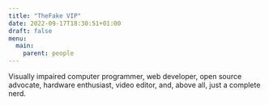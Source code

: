 ```yaml
---
title: "TheFake VIP"
date: 2022-09-17T18:30:51+01:00
draft: false
menu:
  main:
    parent: people
---
```

Visually impaired computer programmer, web developer, open source advocate, hardware enthusiast, video editor,
and, above all, just a complete nerd.

